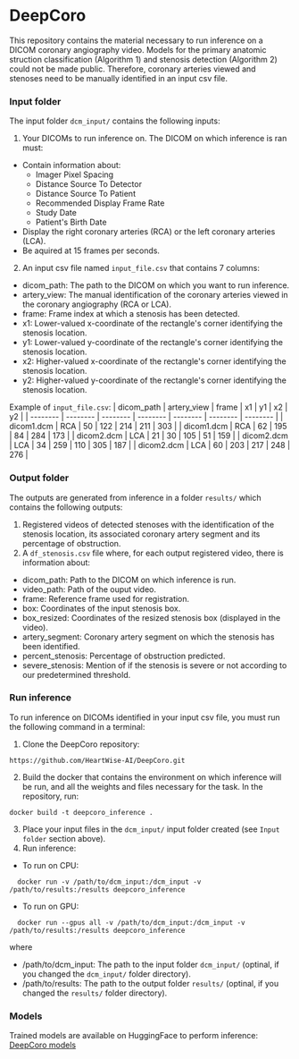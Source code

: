 # DeepCoro
This repository contains the material necessary to run inference on a DICOM coronary angiography video. Models for the primary anatomic struction classification (Algorithm 1) and stenosis detection (Algorithm 2) could not be made public. Therefore, coronary arteries viewed and stenoses need to be manually identified in an input csv file.

### Input folder
The input folder ```dcm_input/``` contains the following inputs:
1. Your DICOMs to run inference on. The DICOM on which inference is ran must:
 * Contain information about:
   - Imager Pixel Spacing
   - Distance Source To Detector
   - Distance Source To Patient
   - Recommended Display Frame Rate
   - Study Date
   - Patient's Birth Date
 * Display the right coronary arteries (RCA) or the left coronary arteries (LCA).
 * Be aquired at 15 frames per seconds.
2. An input csv file named ```input_file.csv``` that contains 7 columns:
 * dicom_path: The path to the DICOM on which you want to run inference.
 * artery_view: The manual identification of the coronary arteries viewed in the coronary angiography (RCA or LCA).
 * frame: Frame index at which a stenosis has been detected. 
 * x1: Lower-valued x-coordinate of the rectangle's corner identifying the stenosis location. 
 * y1: Lower-valued y-coordinate of the rectangle's corner identifying the stenosis location. 
 * x2: Higher-valued x-coordinate of the rectangle's corner identifying the stenosis location. 
 * y2: Higher-valued y-coordinate of the rectangle's corner identifying the stenosis location. 

Example of ```input_file.csv```:
| dicom_path | artery_view | frame | x1 | y1 | x2 | y2 |
| -------- | -------- | -------- | -------- | -------- | -------- | -------- |
| dicom1.dcm | RCA | 50 | 122 | 214 | 211 | 303 |
| dicom1.dcm | RCA | 62 | 195 | 84 | 284 | 173 |
| dicom2.dcm | LCA | 21 | 30 | 105 | 51 | 159 |
| dicom2.dcm | LCA | 34 | 259 | 110 | 305 | 187 |
| dicom2.dcm | LCA | 60 | 203 | 217 | 248 | 276 |

### Output folder
The outputs are generated from inference in a folder ```results/``` which contains the following outputs:
1. Registered videos of detected stenoses with the identification of the stenosis location, its associated coronary artery segment and its percentage of obstruction.
2. A ```df_stenosis.csv``` file where, for each output registered video, there is information about:
  * dicom_path: Path to the DICOM on which inference is run.
  * video_path: Path of the ouput video.
  * frame: Reference frame used for registration.
  * box: Coordinates of the input stenosis box.
  * box_resized: Coordinates of the resized stenosis box (displayed in the video).
  * artery_segment: Coronary artery segment on which the stenosis has been identified. 
  * percent_stenosis: Percentage of obstruction predicted. 
  * severe_stenosis: Mention of if the stenosis is severe or not according to our predetermined threshold. 

### Run inference
To run inference on DICOMs identified in your input csv file, you must run the following command in a terminal:
1. Clone the DeepCoro repository:
 ```
 https://github.com/HeartWise-AI/DeepCoro.git
 ```
2. Build the docker that contains the environment on which inference will be run, and all the weights and files necessary for the task. In the repository, run:
 ```
 docker build -t deepcoro_inference .
 ```
3. Place your input files in the ```dcm_input/``` input folder created (see ```Input folder``` section above).
4. Run inference:
 * To run on CPU:
 ```
   docker run -v /path/to/dcm_input:/dcm_input -v /path/to/results:/results deepcoro_inference
 ```
 * To run on GPU:
 ```
   docker run --gpus all -v /path/to/dcm_input:/dcm_input -v /path/to/results:/results deepcoro_inference
 ```
 where 
 - /path/to/dcm_input: The path to the input folder ```dcm_input/``` (optinal, if you changed the ```dcm_input/``` folder directory).
 - /path/to/results: The path to the output folder ```results/``` (optinal, if you changed the ```results/``` folder directory).

### Models
Trained models are available on HuggingFace to perform inference: [DeepCoro models](https://huggingface.co/heartwise/DeepCoro/tree/main)
